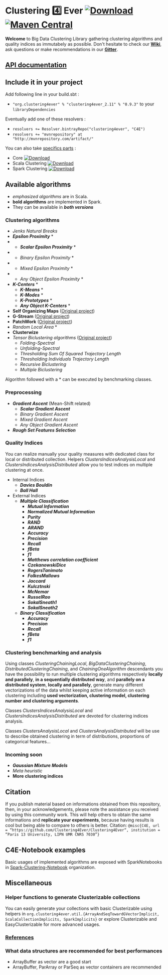# Clustering :four: Ever  [ ![Download](https://api.bintray.com/packages/clustering4ever/C4E/clustering4ever/images/download.svg) ](https://bintray.com/clustering4ever/C4E/clustering4ever/_latestVersion) [![Maven Central](https://img.shields.io/maven-central/v/org.clustering4ever/clustering4ever_2.11.svg?label=Maven%20Central)](https://search.maven.org/search?q=g:%22org.clustering4ever%22%20AND%20a:%22clustering4ever_2.11%22)

**Welcome** to Big Data Clustering Library gathering clustering algorithms and quality indices as immutabely as possible. Don't hesitate to check our **[Wiki](https://github.com/Clustering4Ever/Clustering4Ever/wiki)**, ask questions or make recommendations in our **[Gitter](https://gitter.im/Clustering4Ever/Lobby)**.

## [API documentation](http://www.clustering4ever.org/API%20Documentation/)

## Include it in your project

Add following line in your build.sbt :

  * `"org.clustering4ever" % "clustering4ever_2.11" % "0.9.3"` to your `libraryDependencies`

Eventually add one of these resolvers :

  * `resolvers += Resolver.bintrayRepo("clustering4ever", "C4E")`
  * `resolvers += "mvnrepository" at "http://mvnrepository.com/artifact/"`

You can also take [specifics parts](https://bintray.com/clustering4ever/C4E) :

  * Core [ ![Download](https://api.bintray.com/packages/clustering4ever/C4E/core/images/download.svg) ](https://bintray.com/clustering4ever/C4E/core/_latestVersion)
  * Scala Clustering [ ![Download](https://api.bintray.com/packages/clustering4ever/C4E/clusteringscala/images/download.svg) ](https://bintray.com/clustering4ever/C4E/clusteringscala/_latestVersion)
  * Spark Clustering [ ![Download](https://api.bintray.com/packages/clustering4ever/C4E/clusteringspark/images/download.svg) ](https://bintray.com/clustering4ever/C4E/clusteringspark/_latestVersion)

## Available algorithms

  * _emphasized algorithms_ are in Scala.
  * **bold algorithms** are implemented in Spark.
  * They can be available in **_both versions_**

### Clustering algorithms

  * _Jenks Natural Breaks_
  * **_Epsilon Proximity_** *
  * * **_Scalar Epsilon Proximity_** *
  * * _Binary Epsilon Proximity_ *
  * * _Mixed Epsilon Proximity_ *
  * * _Any Object Epsilon Proximity_ *
  * **_K-Centers_** *
    * **_K-Means_** *
    * **_K-Modes_** *
    * **_K-Prototypes_** *
    * **_Any Object K-Centers_** *
  * **Self Organizing Maps** ([Original project](https://github.com/TugdualSarazin/spark-clustering))
  * **G-Stream** ([Original project](https://github.com/Spark-clustering-notebook/G-stream))
  * **PatchWork** ([Original project](https://github.com/crim-ca/patchwork))
  * _Random Local Area_ *
  * **Clusterwize** 
  * _Tensor Biclustering algorithms_ ([Original project](https://github.com/SoheilFeizi/Tensor-Biclustering))
    * _Folding-Spectral_
    * _Unfolding-Spectral_
    * _Thresholding Sum Of Squared Trajectory Length_
    * _Thresholding Individuals Trajectory Length_
    * _Recursive Biclustering_
    * _Multiple Biclustering_


Algorithm followed with a * can be executed by benchmarking classes.

### Preprocessing

  * **_Gradient Ascent_** (Mean-Shift related)
    * **_Scalar Gradient Ascent_**
    * _Binary Gradient Ascent_
    * _Mixed Gradient Ascent_
    * _Any Object Gradient Ascent_
  * **_Rough Set Features Selection_**

### Quality Indices

You can realize manually your quality measures with dedicated class for local or distributed collection. Helpers _ClustersIndicesAnalysisLocal_ and _ClustersIndicesAnalysisDistributed_ allow you to test indices on multiple clustering at once.

  * Internal Indices
    * **_Davies Bouldin_**
    * **_Ball Hall_**
  * External Indices
    * **_Multiple Classification_**
      * **_Mutual Information_**
      * **_Normalized Mutual Information_**
      * **_Purity_**
      * **_RAND_**
      * **_ARAND_**
      * **_Accuracy_**
      * **_Precision_**
      * **_Recall_**
      * **_fBeta_**
      * **_f1_**
      * **_Matthews correlation coefficient_**
      * **_CzekanowskiDice_**
      * **_RogersTanimoto_**
      * **_FolkesMallows_**
      * **_Jaccard_**
      * **_Kulcztnski_**
      * **_McNemar_**
      * **_RusselRao_**
      * **_SokalSneath1_**
      * **_SokalSneath2_**
    * **_Binary Classification_**
      * **_Accuracy_**
      * **_Precision_**
      * **_Recall_**
      * **_fBeta_**
      * **_f1_**

### Clustering benchmarking and analysis

Using classes _ClusteringChainingLocal_, _BigDataClusteringChaining_, _DistributedClusteringChaining_, and _ChainingOneAlgorithm_ descendants you have the possibility to run multiple clustering algorithms respectively **locally and parallely**, **in a sequentially distributed way**, and **parallely on a distributed system**, **locally and parallely**, generate many different vectorizations of the data whilst keeping active information on each clustering including **used vectorization, clustering model, clustering number and clustering arguments**.

Classes _ClustersIndicesAnalysisLocal_ and _ClustersIndicesAnalysisDistributed_ are devoted for clustering indices analysis.

Classes _ClustersAnalysisLocal_ and _ClustersAnalysisDistributed_ will be use to describe obtained clustering in term of distributions, proportions of categorical features...

### Incoming soon

  * **_Gaussian Mixture Models_**
  * _Meta heuristic_
  * **More clustering indices**


## Citation

If you publish material based on informations obtained from this repository, then, in your acknowledgements, please note the assistance you received by using this community work. This will help others to obtain the same informations and **replicate your experiments**, because having results is cool but being able to compare to others is better.
Citation: `@misc{C4E, url = “https://github.com/Clustering4Ever/Clustering4Ever“, institution = “Paris 13 University, LIPN UMR CNRS 7030”}`

## C4E-Notebook examples

Basic usages of implemented algorithms are exposed with SparkNotebooks in [Spark-Clustering-Notebook](https://github.com/Spark-clustering-notebook/Clustering4Ever-Notebooks) organization.

## Miscellaneous

### Helper functions to generate Clusterizable collections 

You can easily generate your collections with basic Clusterizable using helpers in `org.clustering4ever.util.{ArrayAndSeqTowardGVectorImplicit, ScalaCollectionImplicits, SparkImplicits}` or explore Clusterizable and EasyClusterizable for more advanced usages.

### [References](https://github.com/Clustering4Ever/Clustering4Ever/wiki/5.-References)

### What data structures are recommended for best performances

  * ArrayBuffer as vector are a good start
  * ArrayBuffer, ParArray or ParSeq as vector containers are recommended